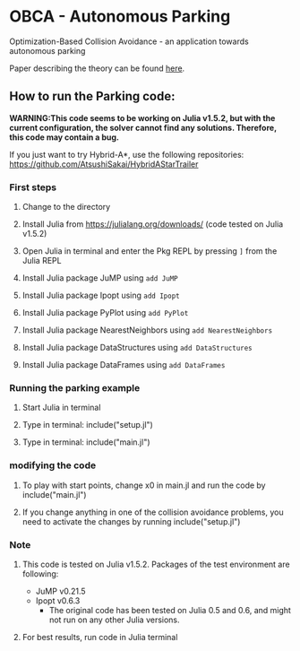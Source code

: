 # OBCA - Autonomous Parking
Optimization-Based Collision Avoidance - an application towards autonomous parking

Paper describing the theory can be found [here](http://arxiv.org/abs/1711.03449).

## How to run the Parking code:

**WARNING:This code seems to be working on Julia v1.5.2, but with the current configuration, the solver cannot find any solutions. Therefore, this code may contain a bug.**

If you just want to try Hybrid-A\*, use the following repositories: https://github.com/AtsushiSakai/HybridAStarTrailer

### First steps

1. Change to the directory

2. Install Julia from https://julialang.org/downloads/ (code tested on Julia v1.5.2) 

3. Open Julia in terminal and enter the Pkg REPL by pressing `]` from the Julia REPL

4. Install Julia package JuMP using `add JuMP`

5. Install Julia package Ipopt using `add Ipopt`

6. Install Julia package PyPlot using `add PyPlot`

7. Install Julia package NearestNeighbors using `add NearestNeighbors`

8. Install Julia package DataStructures using `add DataStructures`

9. Install Julia package  DataFrames using `add DataFrames`


### Running the parking example 

1. Start Julia in terminal

2. Type in terminal: include("setup.jl")

3. Type in terminal: include("main.jl")


### modifying the code 

1. To play with start points, change x0 in main.jl and run 
the code by include("main.jl")

2. If you change anything in one of the collision avoidance
problems, you need to activate the changes by running 
include("setup.jl")


### Note
1. This code is tested on Julia v1.5.2. Packages of the test environment are following:
    * JuMP v0.21.5
    * Ipopt v0.6.3
        * The original code has been tested on Julia 0.5 and 0.6, and might not run on any other Julia versions.

2. For best results, run code in Julia terminal
